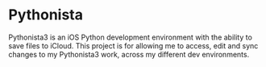 Pythonista
==========


Pythonista3 is an iOS Python development environment with the ability to save
files to iCloud. This project is for allowing me to access, edit and sync
changes to my Pythonista3 work, across my different dev environments.
